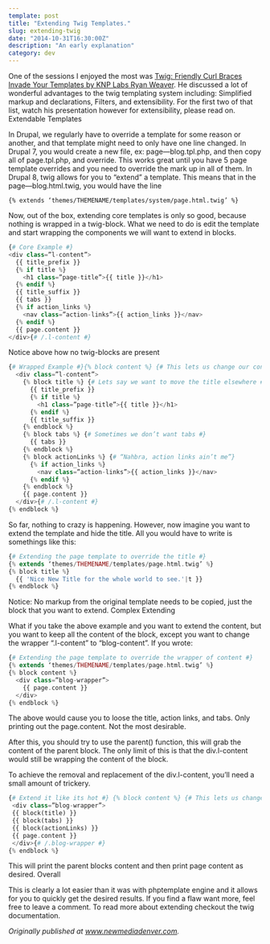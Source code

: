 ```yaml
---
template: post
title: "Extending Twig Templates."
slug: extending-twig
date: "2014-10-31T16:30:00Z"
description: "An early explanation"
category: dev
---
```


One of the sessions I enjoyed the most was [Twig: Friendly Curl Braces Invade Your Templates by KNP Labs Ryan Weaver](https://austin2014.drupal.org/session/twig-friendly-curl-braces-invade-your-templates). He discussed a lot of wonderful advantages to the twig templating system including: Simplified markup and declarations, Filters, and extensibility. For the first two of that list, watch his presentation however for extensibility, please read on.
Extendable Templates

In Drupal, we regularly have to override a template for some reason or another, and that template might need to only have one line changed. In Drupal 7, you would create a new file, ex: page—blog.tpl.php, and then copy all of page.tpl.php, and override. This works great until you have 5 page template overrides and you need to override the mark up in all of them. In Drupal 8, twig allows for you to “extend” a template. This means that in the page—blog.html.twig, you would have the line

```
{% extends ‘themes/THEMENAME/templates/system/page.html.twig’ %}
```

Now, out of the box, extending core templates is only so good, because nothing is wrapped in a twig-block. What we need to do is edit the template and start wrapping the components we will want to extend in blocks.

```php
{# Core Example #}
<div class=”l-content”>
  {{ title_prefix }}
  {% if title %}
    <h1 class=”page-title”>{{ title }}</h1>
  {% endif %}
  {{ title_suffix }}
  {{ tabs }}
  {% if action_links %}
    <nav class=”action-links”>{{ action_links }}</nav>
  {% endif %}
  {{ page.content }}
</div>{# /.l-content #}
```

Notice above how no twig-blocks are present

```php
{# Wrapped Example #}{% block content %} {# This lets us change our content block #}
  <div class=”l-content”>
    {% block title %} {# Lets say we want to move the title elsewhere #}
      {{ title_prefix }}
      {% if title %}
        <h1 class=”page-title”>{{ title }}</h1>
      {% endif %}
      {{ title_suffix }}
    {% endblock %}
    {% block tabs %} {# Sometimes we don’t want tabs #}
      {{ tabs }}
    {% endblock %}
    {% block actionLinks %} {# “Nahbra, action links ain’t me”}
      {% if action_links %}
        <nav class=”action-links”>{{ action_links }}</nav>
      {% endif %}
    {% endblock %}
    {{ page.content }}
  </div>{# /.l-content #}
{% endblock %}
```

So far, nothing to crazy is happening. However, now imagine you want to extend the template and hide the title. All you would have to write is somethings like this:

```php
{# Extending the page template to override the title #}
{% extends ‘themes/THEMENAME/templates/page.html.twig’ %}
{% block title %}
  {{ 'Nice New Title for the whole world to see.'|t }}
{% endblock %}
```

Notice: No markup from the original template needs to be copied, just the block that you want to extend.
Complex Extending

What if you take the above example and you want to extend the content, but you want to keep all the content of the block, except you want to change the wrapper “.l-content” to “blog-content”. If you wrote:

```php
{# Extending the page template to override the wrapper of content #}
{% extends ‘themes/THEMENAME/templates/page.html.twig’ %}
{% block content %}
  <div class=”blog-wrapper”>
    {{ page.content }}
  </div>
{% endblock %}
```

The above would cause you to loose the title, action links, and tabs. Only printing out the page.content. Not the most desirable.

After this, you should try to use the parent() function, this will grab the content of the parent block. The only limit of this is that the div.l-content would still be wrapping the content of the block.

To achieve the removal and replacement of the div.l-content, you’ll need a small amount of trickery.

```php
{# Extend it like its hot #} {% block content %} {# This lets us change our content block #}
 <div class=”blog-wrapper”>
 {{ block(title) }}
 {{ block(tabs) }}
 {{ block(actionLinks) }}
 {{ page.content }}
 </div>{# /.blog-wrapper #}
{% endblock %}
```

This will print the parent blocks content and then print page content as desired.
Overall

This is clearly a lot easier than it was with phptemplate engine and it allows for you to quickly get the desired results. If you find a flaw want more, feel free to leave a comment. To read more about extending checkout the twig documentation.

_Originally published at www.newmediadenver.com._
